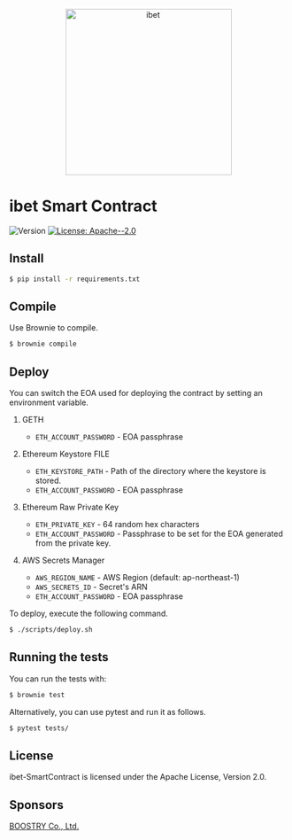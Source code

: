 <p align='center'>
  <img alt="ibet" src="https://user-images.githubusercontent.com/963333/71672471-6383c080-2db9-11ea-85b6-8815519652ec.png" width="300"/>
</p>

# ibet Smart Contract

<p>
  <img alt="Version" src="https://img.shields.io/badge/version-21.5-blue.svg?cacheSeconds=2592000" />
  <a href="#" target="_blank">
    <img alt="License: Apache--2.0" src="https://img.shields.io/badge/License-Apache--2.0-yellow.svg" />
  </a>
</p>


## Install
```bash
$ pip install -r requirements.txt
```

## Compile
Use Brownie to compile.

```bash
$ brownie compile
```

## Deploy

You can switch the EOA used for deploying the contract by setting an environment variable.

1. GETH
    * `ETH_ACCOUNT_PASSWORD` - EOA passphrase

2. Ethereum Keystore FILE
    * `ETH_KEYSTORE_PATH` - Path of the directory where the keystore is stored.
    * `ETH_ACCOUNT_PASSWORD` - EOA passphrase

3. Ethereum Raw Private Key
    * `ETH_PRIVATE_KEY` - 64 random hex characters
    * `ETH_ACCOUNT_PASSWORD` - Passphrase to be set for the EOA generated from the private key.

4. AWS Secrets Manager
    * `AWS_REGION_NAME` - AWS Region (default: ap-northeast-1)
    * `AWS_SECRETS_ID` - Secret's ARN
    * `ETH_ACCOUNT_PASSWORD` - EOA passphrase

To deploy, execute the following command.

```bash
$ ./scripts/deploy.sh
```

## Running the tests

You can run the tests with:
```bash
$ brownie test
```

Alternatively, you can use pytest and run it as follows.
```bash
$ pytest tests/
```

## License

ibet-SmartContract is licensed under the Apache License, Version 2.0.

## Sponsors

[BOOSTRY Co., Ltd.](https://boostry.co.jp/)

